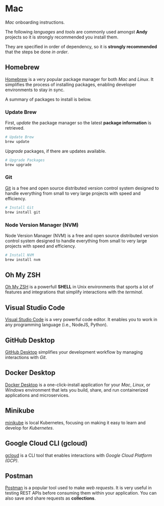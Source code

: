 # Mac

*Mac* onboarding instructions.

The following *languages* and *tools* are commonly used amongst **Andy** projects so it is strongly recommended you install them.

They are specified in order of dependency, so it is **strongly recommended** that the steps be done *in order*.

## Homebrew

[Homebrew](https://brew.sh/) is a very popular package manager for both *Mac* and *Linux*. It simplifies the process of installing packages, enabling developer environments to stay in sync.

A summary of packages to install is below.

### Update Brew

First, *update* the package manager so the latest **package information** is retrieved.

```sh
# Update Brew
brew update
```

*Upgrade* packages, if there are updates available.

```sh
# Upgrade Packages
brew upgrade
```

### Git

[Git](https://git-scm.com/) is a free and open source distributed version control system designed to handle everything from small to very large projects with speed and efficiency.

```sh
# Install Git
brew install git
```

### Node Version Manager (NVM)

Node Version Manager (NVM) is a free and open source distributed version control system designed to handle everything from small to very large projects with speed and efficiency.

```sh
# Install NVM
brew install nvm
```

## Oh My ZSH

[Oh My ZSH](https://ohmyz.sh/#install) is a powerfull **SHELL** in Unix environments that sports a lot of features and integrations that simplify interactions with the *terminal*.

## Visual Studio Code

[Visual Studio Code](https://code.visualstudio.com/) is a very powerful code editor. It enables you to work in any programming language (i.e., NodeJS, Python).

## GitHub Desktop

[GitHub Desktop](https://desktop.github.com/download/) simplifies your development workflow by managing interactions with *Git*.

## Docker Desktop

[Docker Desktop](https://docs.docker.com/desktop/) is a one-click-install application for your *Mac*, *Linux*, or *Windows* environment that lets you build, share, and run containerized applications and microservices.

## Minikube

[minikube](https://minikube.sigs.k8s.io/docs/start/?arch=%2Fmacos%2Fx86-64%2Fstable%2Fbinary+download) is local Kubernetes, focusing on making it easy to learn and develop for *Kubernetes*.

## Google Cloud CLI (gcloud)

[gcloud](https://cloud.google.com/sdk/docs/install) is a CLI tool that enables interactions with *Google Cloud Platform (GCP)*.

## Postman

[Postman](https://www.postman.com/) is a popular tool used to make *web requests*. It is very useful in testing REST APIs before consuming them within your application. You can also save and share requests as **collections**.

